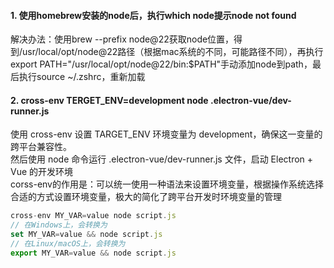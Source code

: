 #### 1. 使用homebrew安装的node后，执行which node提示node not found
解决办法：使用brew --prefix node@22获取node位置，得到/usr/local/opt/node@22路径（根据mac系统的不同，可能路径不同），再执行export PATH="/usr/local/opt/node@22/bin:$PATH"手动添加node到path，最后执行source ~/.zshrc，重新加载

#### 2. cross-env TERGET_ENV=development node .electron-vue/dev-runner.js
使用 cross-env 设置 TARGET_ENV 环境变量为 development，确保这一变量的跨平台兼容性。<br>
然后使用 node 命令运行 .electron-vue/dev-runner.js 文件，启动 Electron + Vue 的开发环境<br>
corss-env的作用是：可以统一使用一种语法来设置环境变量，根据操作系统选择合适的方式设置环境变量，极大的简化了跨平台开发时环境变量的管理<br>
```js
cross-env MY_VAR=value node script.js
// 在Windows上，会转换为
set MY_VAR=value && node script.js
// 在Linux/macOS上，会转换为
export MY_VAR=value && node script.js
```